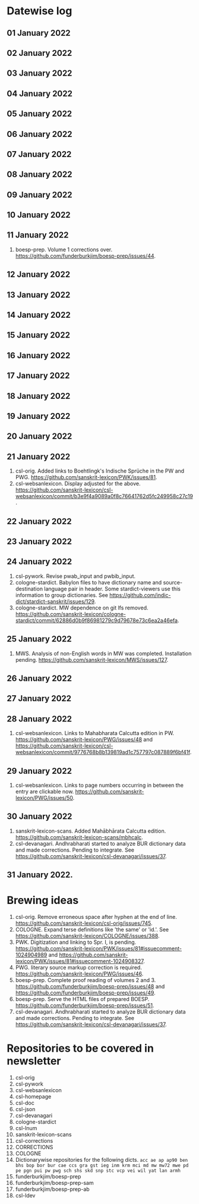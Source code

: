 # Datewise log

## 01 January 2022

## 02 January 2022

## 03 January 2022


## 04 January 2022


## 05 January 2022


## 06 January 2022


## 07 January 2022

## 08 January 2022


## 09 January 2022


## 10 January 2022


## 11 January 2022

1. boesp-prep. Volume 1 corrections over. https://github.com/funderburkjim/boesp-prep/issues/44.

## 12 January 2022

## 13 January 2022


## 14 January 2022


## 15 January 2022


## 16 January 2022

## 17 January 2022


## 18 January 2022


## 19 January 2022


## 20 January 2022


## 21 January 2022

1. csl-orig. Added links to Boehtlingk's Indische Sprüche in the PW and PWG. https://github.com/sanskrit-lexicon/PWK/issues/81.
2. csl-websanlexicon. Display adjusted for the above. https://github.com/sanskrit-lexicon/csl-websanlexicon/commit/b3e9f4a9089a0f8c76641762d5fc249958c27c19.

## 22 January 2022

## 23 January 2022


## 24 January 2022

1. csl-pywork. Revise pwab_input and pwbib_input. 
2. cologne-stardict. Babylon files to have dictionary name and source-destination language pair in header. Some stardict-viewers use this information to group dictionaries. See https://github.com/indic-dict/stardict-sanskrit/issues/129.
3. cologne-stardict. MW dependence on git lfs removed. https://github.com/sanskrit-lexicon/cologne-stardict/commit/62886d0b9f86981279c9d79678e73c6ea2a46efa.

## 25 January 2022

1. MWS. Analysis of non-English words in MW was completed. Installation pending. https://github.com/sanskrit-lexicon/MWS/issues/127.

## 26 January 2022


## 27 January 2022


## 28 January 2022

1. csl-websanlexicon. Links to Mahabharata Calcutta edition in PW. https://github.com/sanskrit-lexicon/PWG/issues/48 and https://github.com/sanskrit-lexicon/csl-websanlexicon/commit/9776768b8b139819ad1c757797c087889f6bf41f. 

## 29 January 2022

1. csl-websanlexicon. Links to page numbers occurring in between the entry are clickable now. https://github.com/sanskrit-lexicon/PWG/issues/50.

## 30 January 2022

1. sanskrit-lexicon-scans. Added Mahābhārata Calcutta edition. https://github.com/sanskrit-lexicon-scans/mbhcalc.
2. csl-devanagari. Andhrabharati started to analyze BUR dictionary data and made corrections. Pending to integrate. See https://github.com/sanskrit-lexicon/csl-devanagari/issues/37.

## 31 January 2022.


# Brewing ideas

1. csl-orig. Remove erroneous space after hyphen at the end of line. https://github.com/sanskrit-lexicon/csl-orig/issues/745.
2. COLOGNE. Expand terse definitions like 'the same' or 'id.'. See https://github.com/sanskrit-lexicon/COLOGNE/issues/388.
3. PWK. Digitization and linking to Spr. I, is pending. https://github.com/sanskrit-lexicon/PWK/issues/81#issuecomment-1024904989 and https://github.com/sanskrit-lexicon/PWK/issues/81#issuecomment-1024908327.
4. PWG. literary source markup correction is required. https://github.com/sanskrit-lexicon/PWG/issues/46.
5. boesp-prep. Complete proof reading of volumes 2 and 3. https://github.com/funderburkjim/boesp-prep/issues/48 and https://github.com/funderburkjim/boesp-prep/issues/49.
6. boesp-prep. Serve the HTML files of prepared BOESP. https://github.com/funderburkjim/boesp-prep/issues/51.
7. csl-devanagari. Andhrabharati started to analyze BUR dictionary data and made corrections. Pending to integrate. See https://github.com/sanskrit-lexicon/csl-devanagari/issues/37.


# Repositories to be covered in newsletter

1. csl-orig
2. csl-pywork
3. csl-websanlexicon
4. csl-homepage
5. csl-doc
6. csl-json
7. csl-devanagari
8. cologne-stardict
9. csl-lnum
10. sanskrit-lexicon-scans
11. csl-corrections
12. CORRECTIONS
13. COLOGNE
14. Dictionarywise repositories for the following dicts. 
`acc ae ap ap90 ben bhs bop bor bur cae ccs gra gst ieg inm krm mci md mw mw72 mwe pd pe pgn pui pw pwg sch shs skd snp stc vcp vei wil yat lan armh`
15. funderburkjim/boesp-prep
16. funderburkjim/boesp-prep-sam
17. funderburkjim/boesp-prep-ab
18. csl-ldev
